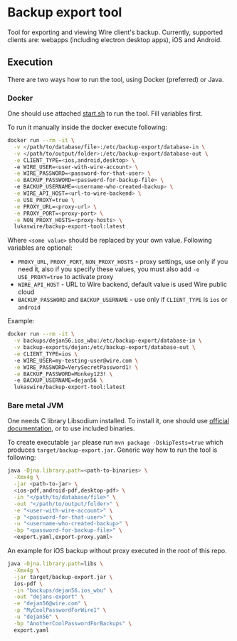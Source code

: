 # Backup export tool 
Tool for exporting and viewing Wire client's backup. 
Currently, supported clients are: webapps (including electron desktop apps), iOS and Android.

## Execution
There are two ways how to run the tool, using Docker (preferred) or Java.

### Docker
One should use attached [start.sh](start.sh) to run the tool.
Fill variables first.

To run it manually inside the docker execute following:
```bash
docker run --rm -it \
  -v </path/to/database/file>:/etc/backup-export/database-in \
  -v </path/to/output/folder>:/etc/backup-export/database-out \
  -e CLIENT_TYPE=<ios,android,desktop> \ 
  -e WIRE_USER=<user-with-wire-account> \
  -e WIRE_PASSWORD=<password-for-that-user> \
  -e BACKUP_PASSWORD=<password-for-backup-file> \ 
  -e BACKUP_USERNAME=<username-who-created-backup> \
  -e WIRE_API_HOST=<url-to-wire-backend> \
  -e USE_PROXY=true \
  -e PROXY_URL=<proxy-url> \
  -e PROXY_PORT=<proxy-port> \
  -e NON_PROXY_HOSTS=<proxy-hosts> \
  lukaswire/backup-export-tool:latest
```
Where `<some value>` should be replaced by your own value. 
Following variables are optional:
- `PROXY_URL`, `PROXY_PORT`, `NON_PROXY_HOSTS` - proxy settings, use only if you need it, also
if you specify these values, you must also add `-e USE_PROXY=true` to activate proxy
- `WIRE_API_HOST` - URL to Wire backend, default value is used Wire public cloud
- `BACKUP_PASSWORD` and `BACKUP_USERNAME` - use only if `CLIENT_TYPE` is `ios` or `android` 

Example:
```bash
docker run --rm -it \
  -v backups/dejan56.ios_wbu:/etc/backup-export/database-in \
  -v backup-exports/dejan:/etc/backup-export/database-out \
  -e CLIENT_TYPE=ios \ 
  -e WIRE_USER=my-testing-user@wire.com \
  -e WIRE_PASSWORD=VerySecretPassword1! \
  -e BACKUP_PASSWORD=Monkey123! \ 
  -e BACKUP_USERNAME=dejan56 \
  lukaswire/backup-export-tool:latest
```


### Bare metal JVM
One needs C library Libsodium installed. To install it, one should use [official documentation](https://libsodium.gitbook.io/doc/),
or to use included binaries.

To create executable `jar` please run `mvn package -DskipTests=true` which produces `target/backup-export.jar`.
Generic way how to run the tool is following:
```bash
java -Djna.library.path=<path-to-binaries> \
  -Xmx4g \
  -jar <path-to-jar> \
  <ios-pdf,android-pdf,desktop-pdf> \
  -in "</path/to/database/file>" \
  -out "</path/to/output/folder>" \
  -e "<user-with-wire-account>" \
  -p "<password-for-that-user>" \
  -u "<username-who-created-backup>" \
  -bp "<password-for-backup-file>" \
  <export.yaml,export-proxy.yaml>
```
An example for iOS backup without proxy executed in the root of this repo.
```bash
java -Djna.library.path=libs \
  -Xmx4g \
  -jar target/backup-export.jar \
  ios-pdf \
  -in "backups/dejan56.ios_wbu" \
  -out "dejans-export" \
  -e "dejan56@wire.com" \
  -p "MyCoolPasswordForWire1" \
  -u "dejan56" \
  -bp "AnotherCoolPasswordForBackups" \
  export.yaml
```
